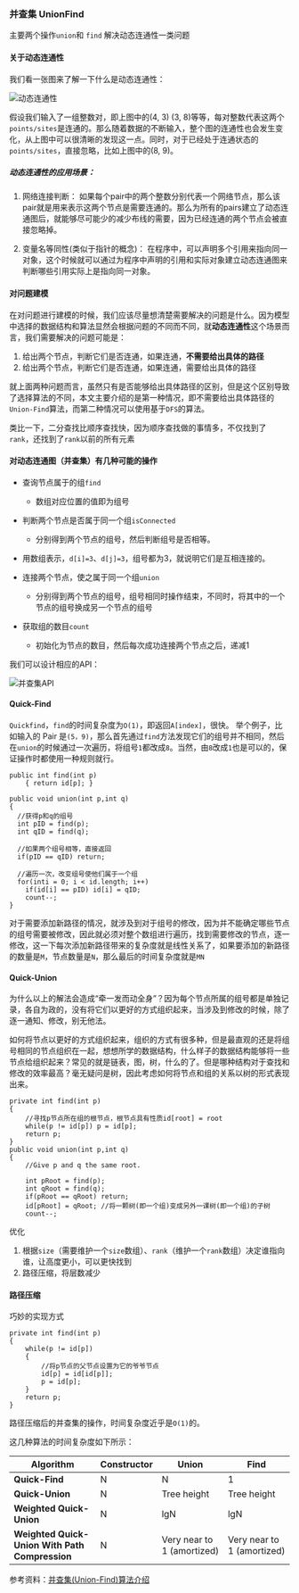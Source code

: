 ### 并查集 UnionFind

主要两个操作`union`和 `find`
解决动态连通性一类问题

#### 关于动态连通性

我们看一张图来了解一下什么是动态连通性：

![动态连通性](/Users/liyuquan/Downloads/Downloads/coding-everyday/imgs/union_find_dynamic_connection.png) 


假设我们输入了一组整数对，即上图中的(4, 3) (3, 8)等等，每对整数代表这两个`points/sites`是连通的。那么随着数据的不断输入，整个图的连通性也会发生变化，从上图中可以很清晰的发现这一点。同时，对于已经处于连通状态的`points/sites`，直接忽略，比如上图中的(8, 9)。



##### 动态连通性的应用场景：

1. 网络连接判断：
   如果每个pair中的两个整数分别代表一个网络节点，那么该pair就是用来表示这两个节点是需要连通的。那么为所有的pairs建立了动态连通图后，就能够尽可能少的减少布线的需要，因为已经连通的两个节点会被直接忽略掉。

2. 变量名等同性(类似于指针的概念)：
   在程序中，可以声明多个引用来指向同一对象，这个时候就可以通过为程序中声明的引用和实际对象建立动态连通图来判断哪些引用实际上是指向同一对象。

 

#### 对问题建模

在对问题进行建模的时候，我们应该尽量想清楚需要解决的问题是什么。因为模型中选择的数据结构和算法显然会根据问题的不同而不同，就**动态连通性**这个场景而言，我们需要解决的问题可能是：

1. 给出两个节点，判断它们是否连通，如果连通，**不需要给出具体的路径**
2. 给出两个节点，判断它们是否连通，如果连通，需要给出具体的路径


就上面两种问题而言，虽然只有是否能够给出具体路径的区别，但是这个区别导致了选择算法的不同，本文主要介绍的是第一种情况，即不需要给出具体路径的`Union-Find`算法，而第二种情况可以使用基于`DFS`的算法。


类比一下，二分查找比顺序查找快，因为顺序查找做的事情多，不仅找到了`rank`，还找到了`rank`以前的所有元素



#### 对动态连通图（并查集）有几种可能的操作

- 查询节点属于的组`find`
  - 数组对应位置的值即为组号

- 判断两个节点是否属于同一个组`isConnected`
  - 分别得到两个节点的组号，然后判断组号是否相等。
- 用数组表示，`d[i]=3`、`d[j]=3`，组号都为3，就说明它们是互相连接的。

- 连接两个节点，使之属于同一个组`union`
  - 分别得到两个节点的组号，组号相同时操作结束，不同时，将其中的一个节点的组号换成另一个节点的组号

- 获取组的数目`count`
  - 初始化为节点的数目，然后每次成功连接两个节点之后，递减1

我们可以设计相应的API：

![并查集API](/Users/liyuquan/Downloads/Downloads/coding-everyday/imgs/union_find_api.png)


#### Quick-Find

`Quickfind`，`find`的时间复杂度为`O(1)`，即返回`A[index]`，很快。
举个例子，比如输入的 Pair 是`(5，9)`，那么首先通过`find`方法发现它们的组号并不相同，然后在`union`的时候通过一次遍历，将组号`1`都改成`8`。当然，由`8`改成`1`也是可以的，保证操作时都使用一种规则就行。

```
public int find(int p)
	{ return id[p]; }

public void union(int p,int q)
{
  //获得p和q的组号
  int pID = find(p);
  int qID = find(q);
  
  //如果两个组号相等，直接返回
  if(pID == qID) return;
  
  //遍历一次，改变组号使他们属于一个组
  for(inti = 0; i < id.length; i++)
    if(id[i] == pID) id[i] = qID;
    count--;
}
```

对于需要添加新路径的情况，就涉及到对于组号的修改，因为并不能确定哪些节点的组号需要被修改，因此就必须对整个数组进行遍历，找到需要修改的节点，逐一修改，这一下每次添加新路径带来的复杂度就是线性关系了，如果要添加的新路径的数量是`M`，节点数量是`N`，那么最后的时间复杂度就是`MN`


#### Quick-Union

为什么以上的解法会造成“牵一发而动全身”？因为每个节点所属的组号都是单独记录，各自为政的，没有将它们以更好的方式组织起来，当涉及到修改的时候，除了逐一通知、修改，别无他法。

如何将节点以更好的方式组织起来，组织的方式有很多种，但是最直观的还是将组号相同的节点组织在一起，想想所学的数据结构，什么样子的数据结构能够将一些节点给组织起来？常见的就是链表，图，树，什么的了。但是哪种结构对于查找和修改的效率最高？毫无疑问是树，因此考虑如何将节点和组的关系以树的形式表现出来。

```
private int find(int p)
{
	//寻找p节点所在组的根节点，根节点具有性质id[root] = root
	while(p != id[p]) p = id[p];
	return p;
}
public void union(int p,int q)
{
	//Give p and q the same root.
	
	int pRoot = find(p);
	int qRoot = find(q);
	if(pRoot == qRoot) return;
	id[pRoot] = qRoot; //将一颗树(即一个组)变成另外一课树(即一个组)的子树
	count--;
```

优化

1. 根据`size`（需要维护一个`size`数组）、`rank`（维护一个`rank`数组）决定谁指向谁，让高度更小，可以更快找到
2. 路径压缩，将层数减少



#### 路径压缩

巧妙的实现方式

```
private int find(int p)
{
	while(p != id[p])
	{
		//将p节点的父节点设置为它的爷爷节点
		id[p] = id[id[p]];
		p = id[p];
	}
	return p;
}
```

路径压缩后的并查集的操作，时间复杂度近乎是`O(1)`的。

这几种算法的时间复杂度如下所示：

| **Algorithm**                                  | **Constructor** | **Union**                  | **Find**                   |
| ---------------------------------------------- | --------------- | -------------------------- | -------------------------- |
| **Quick-Find**                                 | N               | N                          | 1                          |
| **Quick-Union**                                | N               | Tree height                | Tree height                |
| **Weighted Quick-Union**                       | N               | lgN                        | lgN                        |
| **Weighted Quick-Union With Path Compression** | N               | Very near to 1 (amortized) | Very near to 1 (amortized) |

 

参考资料：[并查集(Union-Find)算法介绍](https://blog.csdn.net/dm_vincent/article/details/7655764?utm_medium=distribute.pc_relevant_t0.none-task-blog-BlogCommendFromMachineLearnPai2-1.nonecase&depth_1-utm_source=distribute.pc_relevant_t0.none-task-blog-BlogCommendFromMachineLearnPai2-1.nonecase)





